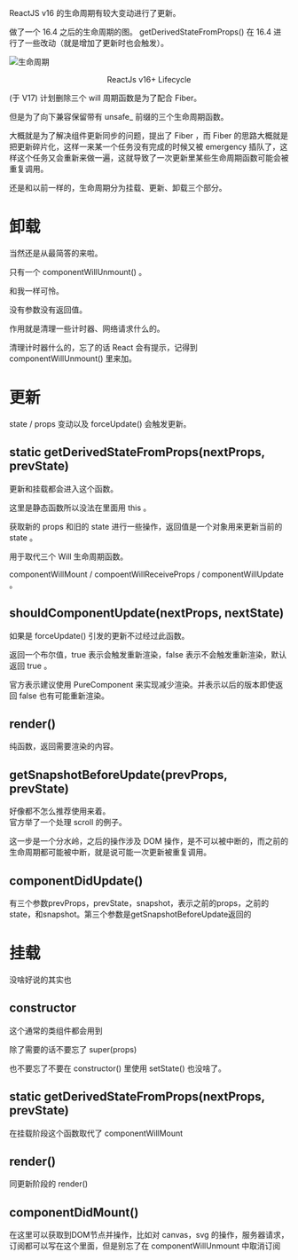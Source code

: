 ReactJS v16 的生命周期有较大变动进行了更新。

做了一个 16.4 之后的生命周期的图。
getDerivedStateFromProps() 在 16.4 进行了一些改动（就是增加了更新时也会触发）。

![生命周期](/ReactJsLifecycle.png)

<center>ReactJs v16+ Lifecycle</center>

(于 V17) 计划删除三个 will 周期函数是为了配合 Fiber。

但是为了向下兼容保留带有 unsafe_ 前缀的三个生命周期函数。

大概就是为了解决组件更新同步的问题，提出了 Fiber ，而 Fiber 的思路大概就是把更新碎片化，这样一来某一个任务没有完成的时候又被 emergency 插队了，这样这个任务又会重新来做一遍，这就导致了一次更新里某些生命周期函数可能会被重复调用。

还是和以前一样的，生命周期分为挂载、更新、卸载三个部分。

# 卸载

当然还是从最简答的来啦。

只有一个 componentWillUnmount() 。

和我一样可怜。

没有参数没有返回值。

作用就是清理一些计时器、网络请求什么的。

清理计时器什么的，忘了的话 React 会有提示，记得到 componentWillUnmount() 里来加。

# 更新

state / props 变动以及 forceUpdate() 会触发更新。

## static getDerivedStateFromProps(nextProps, prevState)

更新和挂载都会进入这个函数。

这里是静态函数所以没法在里面用 this 。

获取新的 props 和旧的 state 进行一些操作，返回值是一个对象用来更新当前的 state 。

用于取代三个 Will 生命周期函数。

componentWillMount / compoentWillReceiveProps / componentWillUpdate 。

## shouldComponentUpdate(nextProps, nextState) 

如果是 forceUpdate() 引发的更新不过经过此函数。

返回一个布尔值，true 表示会触发重新渲染，false 表示不会触发重新渲染，默认返回 true 。

官方表示建议使用 PureComponent 来实现减少渲染。并表示以后的版本即使返回 false 也有可能重新渲染。

## render()

纯函数，返回需要渲染的内容。

## getSnapshotBeforeUpdate(prevProps, prevState)

好像都不怎么推荐使用来着。  
官方举了一个处理 scroll 的例子。

这一步是一个分水岭，之后的操作涉及 DOM 操作，是不可以被中断的，而之前的生命周期都可能被中断，就是说可能一次更新被重复调用。

## componentDidUpdate()

有三个参数prevProps，prevState，snapshot，表示之前的props，之前的state，和snapshot。第三个参数是getSnapshotBeforeUpdate返回的

# 挂载

没啥好说的其实也

## constructor

这个通常的类组件都会用到

除了需要的话不要忘了 super(props)

也不要忘了不要在 constructor() 里使用 setState() 也没啥了。

## static getDerivedStateFromProps(nextProps, prevState)

在挂载阶段这个函数取代了 componentWillMount

## render()

同更新阶段的 render()

## componentDidMount()

在这里可以获取到DOM节点并操作，比如对 canvas，svg 的操作，服务器请求，订阅都可以写在这个里面，但是别忘了在 componentWillUnmount 中取消订阅
